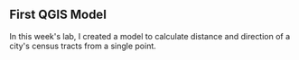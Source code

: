 ## First QGIS Model
In this week's lab, I created a model to calculate distance and direction of a city's census tracts from a single point. 
